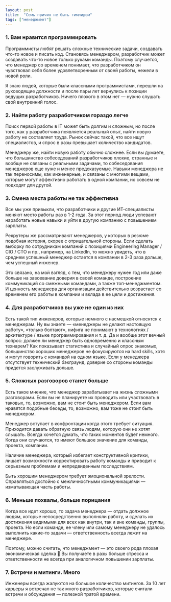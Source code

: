 ```yaml
---
layout: post
title:  "Семь причин не быть тимлидом"
tags: ["менеджмент"]
---
```


### 1. Вам нравится программировать

Программисты любят решать сложные технические задачи, создавать что-то новое и писать код.
Становясь менеджером, разработчик может создавать что-то новое только руками команды. Поэтому
случается, что менеджер со временем понимает, что разработчиком он чувствовал себя более
удовлетворенным от своей работы, нежели в новой роли.

Я знаю людей, которые были классными программистами, перешли на руководящие должности и после пары
лет вернулись к позиции ведущих разработчиков. Ничего плохого в этом нет — нужно слушать свой
внутренний голос.

### 2. Найти работу разработчиком гораздо легче

Поиск первой работы в IT может быть долгим и сложным, но после того, как у разработчика появляется
реальный опыт, найти новую работу не составляет труда. Рынок сейчас такой, что все ищут
специалистов, и спрос в разы превышает количество кандидатов.

Менеджеру же, найти новую работу обычно сложнее. Если вы думаете, что большинство собеседований
разработчиков плохие, странные и вообще не связаны с реальными задачами, то собеседования менеджеров
еще хуже и менее предсказуемые. Навыки менеджера не так переносимы, как инженерные, и связаны
с многими вещами, которые могут эффективно работать в одной компании, но совсем не подходят для другой.

### 3. Смена места работы не так эффективна

Все мы уже привыкли, что разработчики и другие ИТ-специалисты меняют место работы раз в 1-2 года.
За этот период люди успевают наработать новые навыки и уйти в другую компанию с повышением зарплаты.

Рекрутеры же рассматривают менеджеров, у которых в резюме подобная история, скорее с отрицательной стороны.
Если сделать выборку по сотрудникам компаний с позициями Engineering Manager / CIO / CTO и пр.,
например, на LinkedIn, то можно увидеть, что в среднем успешный менеджер остается в компании
в 2-3 раза дольше, чем успешный инженер.

Это связано, на мой взгляд, с тем, что менеджеру нужен год или даже больше на завоевание доверия
в своей команде, построение коммуникаций со смежными командами, а также топ-менеджментом.
И ценность менеджера для организации действительно возрастает со временем его работы в компании и
вклада в ее цели и достижения.

### 4. Для разработчиков вы уже не один из них

Есть такой тип инженеров, которые немного с насмешкой относятся к менеджерам. Ну вы знаете —
«менеджеры не делают настоящую работу», «только болтают», нифига не понимают в технологиях /
архитектуре / языке программирования и т. д. Да и вообще этот вечный вопрос: должен ли менеджер
быть одновременно и классным технарем? Как показывает статистика и случайный опрос знакомых,
большинство хороших менеджеров не фокусируются на hard skills, хотя и могут говорить с командой
на одном языке. Если у менеджера отсутствует технический бэкграунд, доверие со стороны команды
придется заслуживать дольше.

### 5. Сложных разговоров станет больше

Есть такое мнение, что менеджер зарабатывает на жизнь сложными разговорами. Если вы не планируете
их проводить или участвовать в таковых, то, возможно, вам не стоит быть менеджером. Если вам
нравятся подобные беседы, то, возможно, вам тоже не стоит быть менеджером.

Менеджер вступает в конфронтации когда этого требует ситуация. Приходится давать обратную связь
людям, которую они не хотят слышать. Всегда хочется думать, что таких моментов будет немного.
Когда они случаются, то имеют большое значение для команды, проекта, компании.

Наличие менеджера, который избегает конструктивной критики, лишает возможности корректировать
работу команды и приводит к серьезным проблемам и непредвиденным последствиям.

Быть хорошим менеджером требует эмоциональной зрелости. Справляться достойно с межличностными
коммуникациями — изматывающая часть работы.

### 6. Меньше похвалы, больше порицания

Когда все идет хорошо, то задача менеджера — отдать должное людям, которые непосредственно
выполняли работу, и сделать их достижения видимыми для всех как внутри, так и вне команды, группы,
проекта. Но если команде, ее члену или самому менеджеру не удалось выполнить какие-то задачи —
ответственность всегда лежит на менеджере.

Поэтому, можно считать, что менеджмент — это своего рода плохая экономическая сделка 🙂
Вы получаете в разы больше стресса и ответственности не всегда при аналогичном повышении зарплаты.

### 7. Встречи и митинги. Много

Инженеры всегда жалуются на большое количество митингов. За 10 лет карьеры я встречал не так много
разработчиков, которые считали встречи и обсуждения — полезной тратой времени.
